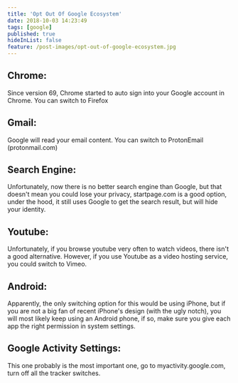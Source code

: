 ```yaml
---
title: 'Opt Out Of Google Ecosystem'
date: 2018-10-03 14:23:49
tags: [google]
published: true
hideInList: false
feature: /post-images/opt-out-of-google-ecosystem.jpg
---
```

## Chrome:

Since version 69, Chrome started to auto sign into your Google account in Chrome. You can switch to Firefox

## Gmail:

Google will read your email content. You can switch to ProtonEmail (protonmail.com)

## Search Engine:

Unfortunately, now there is no better search engine than Google, but that doesn't mean you could lose your privacy, startpage.com is a good option, under the hood, it still uses Google to get the search result, but will hide your identity.

## Youtube:

Unfortunately, if you browse youtube very often to watch videos, there isn't a good alternative. However, if you use Youtube as a video hosting service, you could switch to Vimeo.

## Android:

Apparently, the only switching option for this would be using iPhone, but if you are not a big fan of recent iPhone's design (with the ugly notch), you will most likely keep using an Android phone, if so, make sure you give each app the right permission in system settings.

## Google Activity Settings:

This one probably is the most important one, go to myactivity.google.com, turn off all the tracker switches.
